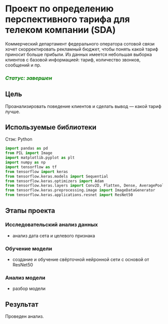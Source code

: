 # Проект по определению перспективного тарифа для телеком компании (SDA)

Коммерческий департамент федерального оператора сотовой связи хочет скорректировать рекламный бюджет, чтобы понять какой тариф приносит больше прибыли. Из данных имеется небольшая выборка клиентов с базовой информацией: тариф, количество звонков, сообщений и пр.
  
*<h3 style="color:green;">Статус: завершен</h3>*

## Цель

Проанализировать поведение клиентов и сделать вывод — какой тариф лучше.

## Используемые библиотеки

Стэк: Python
```python
import pandas as pd
from PIL import Image
import matplotlib.pyplot as plt
import numpy as np
import tensorflow as tf
from tensorflow import keras
from tensorflow.keras.models import Sequential
from tensorflow.keras.optimizers import Adam
from tensorflow.keras.layers import Conv2D, Flatten, Dense, AveragePooling2D, GlobalAveragePooling2D
from tensorflow.keras.preprocessing.image import ImageDataGenerator
from tensorflow.keras.applications.resnet import ResNet50
```

## Этапы проекта

### Исследовательский анализ данных
 - анализ дата сета и целевого признака

### Обучение модели
 - создание и обучение свёрточной нейронной сети с основой от ResNet50
 
### Анализ модели
 - разбор модели
 
## Результат

Проведен анализ.